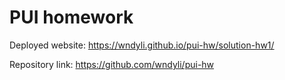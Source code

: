 # PUI homework

Deployed website: https://wndyli.github.io/pui-hw/solution-hw1/

Repository link: https://github.com/wndyli/pui-hw
